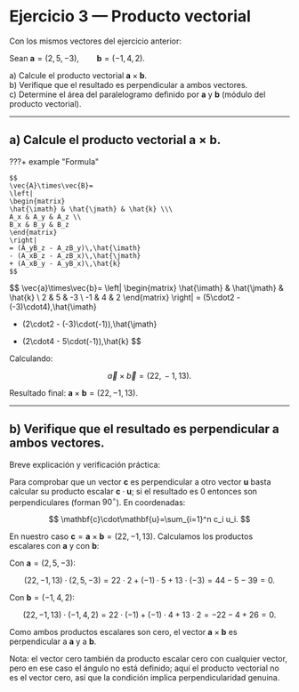 # Ejercicio 3 — Producto vectorial

Con los mismos vectores del ejercicio anterior:

Sean $\mathbf{a}=(2,5,-3),\qquad \mathbf{b}=(-1,4,2).$

a) Calcule el producto vectorial $\mathbf{a}\times\mathbf{b}$.  
b) Verifique que el resultado es perpendicular a ambos vectores.  
c) Determine el área del paralelogramo definido por $\mathbf{a}$ y $\mathbf{b}$ (módulo del producto vectorial).

---

## a) Calcule el producto vectorial $\mathbf{a}\times\mathbf{b}$.

???+ example "Formula"

    $$
    \vec{A}\times\vec{B}=
    \left|
    \begin{matrix}
    \hat{\imath} & \hat{\jmath} & \hat{k} \\\
    A_x & A_y & A_z \\
    B_x & B_y & B_z
    \end{matrix}
    \right|
    = (A_yB_z - A_zB_y)\,\hat{\imath}
    - (A_xB_z - A_zB_x)\,\hat{\jmath}
    + (A_xB_y - A_yB_x)\,\hat{k}
    $$

$$
\vec{a}\times\vec{b}=
\left|
\begin{matrix}
\hat{\imath} & \hat{\jmath} & \hat{k} \\
2 & 5 & -3 \\
-1 & 4 & 2
\end{matrix}
\right|
= (5\cdot2 - (-3)\cdot4)\,\hat{\imath}
- (2\cdot2 - (-3)\cdot(-1))\,\hat{\jmath}
+ (2\cdot4 - 5\cdot(-1))\,\hat{k}
$$

Calculando:

$$
\vec{a}\times\vec{b} = (22,\,-1,\,13).
$$

Resultado final: $\mathbf{a}\times\mathbf{b} = (22, -1, 13)$.

---

## b) Verifique que el resultado es perpendicular a ambos vectores.

Breve explicación y verificación práctica:

Para comprobar que un vector $\mathbf{c}$ es perpendicular a otro vector $\mathbf{u}$ basta calcular su producto escalar $\mathbf{c}\cdot\mathbf{u}$; si el resultado es 0 entonces son perpendiculares (forman $90^\circ$). En coordenadas:

$$
\mathbf{c}\cdot\mathbf{u}=\sum_{i=1}^n c_i u_i.
$$

En nuestro caso $\mathbf{c}=\mathbf{a}\times\mathbf{b}=(22,-1,13)$. Calculamos los productos escalares con $\mathbf{a}$ y con $\mathbf{b}$:

Con $\mathbf{a}=(2,5,-3)$:

$$
(22,-1,13)\cdot(2,5,-3) = 22\cdot2 + (-1)\cdot5 + 13\cdot(-3) = 44 -5 -39 = 0.
$$

Con $\mathbf{b}=(-1,4,2)$:

$$
(22,-1,13)\cdot(-1,4,2) = 22\cdot(-1) + (-1)\cdot4 + 13\cdot2 = -22 -4 +26 = 0.
$$

Como ambos productos escalares son cero, el vector $\mathbf{a}\times\mathbf{b}$ es perpendicular a $\mathbf{a}$ y a $\mathbf{b}$.

Nota: el vector cero también da producto escalar cero con cualquier vector, pero en ese caso el ángulo no está definido; aquí el producto vectorial no es el vector cero, así que la condición implica perpendicularidad genuina.
